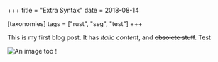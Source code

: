+++
title = "Extra Syntax"
date = 2018-08-14


[taxonomies]
tags = ["rust", "ssg", "test"]
+++

This is my first blog post.
It has *italic content*, and ~~obsolete stuff~~.
Test

![An image too !](https://www.w3schools.com/images/colorpicker.gif)

